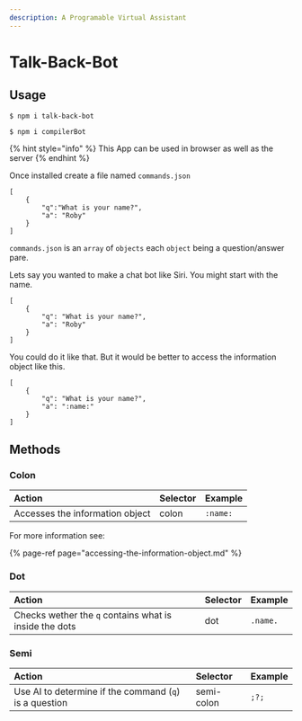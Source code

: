 ```yaml
---
description: A Programable Virtual Assistant
---
```


# Talk-Back-Bot

## Usage

```
$ npm i talk-back-bot
```

```
$ npm i compilerBot
```

{% hint style="info" %}
This App can be used  in browser as well as the server
{% endhint %}

Once installed create a file named `commands.json`

```
[
    {
        "q":"What is your name?",
        "a": "Roby"
    }
]
```

`commands.json` is an `array` of `objects` each `object` being a question/answer pare.

Lets say you wanted to make a chat bot like Siri. You might start with the name.

```
[
    {
        "q": "What is your name?",
        "a": "Roby"
    }
]
```

You could do it like that. But it would be better to access the information object like this.

```
[
    {
        "q": "What is your name?",
        "a": ":name:"
    }
]
```

## Methods

### Colon

| Action | Selector | Example |
| :--- | :--- | :--- |
| Accesses the information object | colon | `:name:` |

For more information see:

{% page-ref page="accessing-the-information-object.md" %}

### Dot

| Action | Selector | Example |
| :--- | :--- | :--- |
| Checks wether the `q` contains what is inside the dots | dot | `.name.` |

### Semi

| Action | Selector | Example |
| :--- | :--- | :--- |
| Use AI to determine if the command \(`q`\) is a question | semi-colon | `;?;` |


